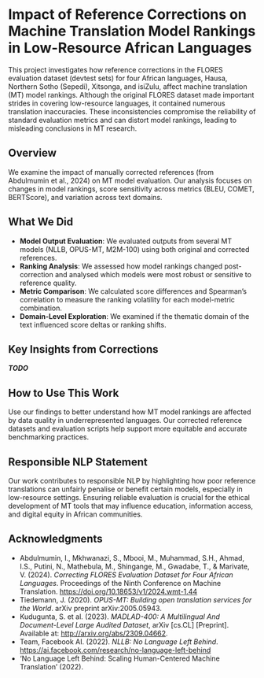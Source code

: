# Impact of Reference Corrections on Machine Translation Model Rankings in Low-Resource African Languages

This project investigates how reference corrections in the FLORES evaluation dataset (devtest sets) for four African languages, Hausa, Northern Sotho (Sepedi), Xitsonga, and isiZulu, affect machine translation (MT) model rankings. Although the original FLORES dataset made important strides in covering low-resource languages, it contained numerous translation inaccuracies. These inconsistencies compromise the reliability of standard evaluation metrics and can distort model rankings, leading to misleading conclusions in MT research.

## Overview

We examine the impact of manually corrected references (from Abdulmumin et al., 2024) on MT model evaluation. Our analysis focuses on changes in model rankings, score sensitivity across metrics (BLEU, COMET, BERTScore), and variation across text domains.

## What We Did

- **Model Output Evaluation**: We evaluated outputs from several MT models (NLLB, OPUS-MT, M2M-100) using both original and corrected references.
- **Ranking Analysis**: We assessed how model rankings changed post-correction and analysed which models were most robust or sensitive to reference quality.
- **Metric Comparison**: We calculated score differences and Spearman’s correlation to measure the ranking volatility for each model-metric combination.
- **Domain-Level Exploration**: We examined if the thematic domain of the text influenced score deltas or ranking shifts.

## Key Insights from Corrections

**_TODO_**

## How to Use This Work

Use our findings to better understand how MT model rankings are affected by data quality in underrepresented languages. Our corrected reference datasets and evaluation scripts help support more equitable and accurate benchmarking practices.

## Responsible NLP Statement

Our work contributes to responsible NLP by highlighting how poor reference translations can unfairly penalise or benefit certain models, especially in low-resource settings. Ensuring reliable evaluation is crucial for the ethical development of MT tools that may influence education, information access, and digital equity in African communities.

## Acknowledgments

- Abdulmumin, I., Mkhwanazi, S., Mbooi, M., Muhammad, S.H., Ahmad, I.S., Putini, N., Mathebula, M., Shingange, M., Gwadabe, T., & Marivate, V. (2024). *Correcting FLORES Evaluation Dataset for Four African Languages*. Proceedings of the Ninth Conference on Machine Translation. https://doi.org/10.18653/v1/2024.wmt-1.44
- Tiedemann, J. (2020). *OPUS-MT: Building open translation services for the World*. arXiv preprint arXiv:2005.05943.
- Kudugunta, S. et al. (2023). *MADLAD-400: A Multilingual And Document-Level Large Audited Dataset*, arXiv [cs.CL] [Preprint]. Available at: http://arxiv.org/abs/2309.04662.
- Team, Facebook AI. (2022). *NLLB: No Language Left Behind*. https://ai.facebook.com/research/no-language-left-behind
- ‘No Language Left Behind: Scaling Human-Centered Machine Translation’ (2022).
